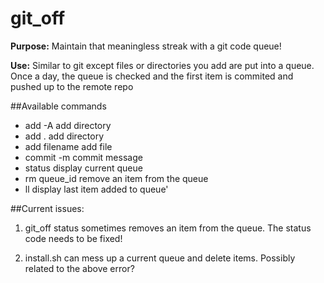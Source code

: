 # git_off
**Purpose:** Maintain that meaningless streak with a git code queue!

**Use:** Similar to git except files or directories you add are put into a queue. Once a day, the queue is checked and the first item is commited and pushed up to the remote repo

##Available commands

- add -A        add directory
- add .         add directory
- add filename  add file
- commit -m     commit message
- status        display current queue
- rm queue_id  remove an item from the queue
- ll           display last item added to queue'
  
  
##Current issues:

1. git_off status sometimes removes an item from the queue. The status code needs to be fixed!

2. install.sh can mess up a current queue and delete items. Possibly related to the above error?
